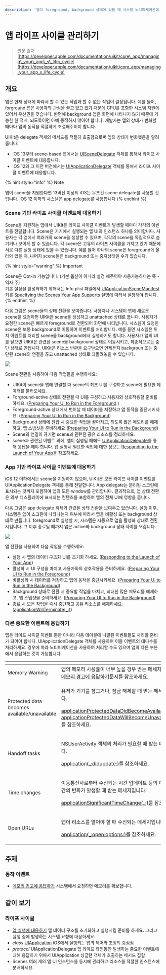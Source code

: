 ```yaml
---
description: '앱이 foreground, background 상태에 있을 때 시스템 노티피케이션에 대응하고 시스템과 관련된 중요한 이벤트를 처리하세요.'
---
```


# 앱 라이프 사이클 관리하기

> 원문 출처  
> [https://developer.apple.com/documentation/uikit/core\_app/managing\_your\_app\_s\_life\_cycle](https://developer.apple.com/documentation/uikit/core_app/managing_your_app_s_life_cycle)

## 개요 <a id="overview"></a>

앱은 현재 상태에 따라서 할 수 있는 작업과 할 수 없는 작업이 결정됩니다. 예를 들어, forground 앱은 사용자의 관심을 끌고 있고 있기 때문에 CPU를 포함한 시스템 자원에 있어서 우선권을 갖습니다. 반면에 background 앱은 화면에 나타나지 않기 때문에 가능한 한 적게, 되도록이면 아예 동작하지 않아야 합니다. 개발자는 앱의 상태가 변화할 때마다 앱의 동작을 적절하게 조절해주어야 합니다.

UIKit은 delegate 객체의 메서드를 적절히 호출함으로써 앱의 상태가 변화했음을 알려줍니다:

* iOS 13부터 scene-based 앱에서는 [UISceneDelegate](../../../etc/not-found.md) 객체를 통해서 라이프 사이클 이벤트에 대응합니다.
* iOS 12와 그 이전 버전에서는 [UIApplicationDelegate](../../../etc/not-found.md) 객체를 통해서 라이프 사이클 이벤트에 대응합니다.

{% hint style="info" %}
Note

앱이 scene을 지원한다면 13버전 이상의 iOS는 무조건 scene delegate를 사용할 것입니다. iOS 12 이하의 시스템은 app delegate를 사용합니다
{% endhint %}

### Scene 기반 라이프 사이클 이벤트에 대응하기 <a id="respond-to-scene-based-life-cycle-events"></a>

Scene을 지원하는 앱에서 UIKit은 라이프 사이클 이벤트가 발생할 때마다 각각의 이벤트를 전달합니다. Scene은 기기에서 실행되는 앱 UI의 인스턴스 하나를 의미합니다. 사용자는 각 앱에서 여러개의 scene을 생성할 수 있으며, 각각의 scene을 독립적으로 숨기거나 보이게 할 수 있습니다. 각 scene은 고유의 라이프 사이클을 가지고 있기 때문에 서로 다른 실행 상태에 있을 수 있습니다. 예를 들어 하나의 scene은 foreground에 올라와 있을 때, 나머지 scene들은 background 또는 중지상태일 수가 있습니다.

{% hint style="warning" %}
Important

Scene은 Opt-in 기능입니다. \(기본 옵션이 아니라 설정 해주어야 사용가능하다는 뜻 - 역자 주\)  
기본 설정을 활성화하기 위해서는 Info.plist 파일에서 [UIApplicationSceneManifest](../../../etc/not-found.md) 키를 [Specifying the Scenes Your App Supports](https://developer.apple.com/documentation/uikit/app_and_environment/scenes/specifying_the_scenes_your_app_supports) 설명에 따라서 설정해야 합니다.
{% endhint %}

다음 그림은 scene들의 상태 전환을 보여줍니다. 사용자나 시스템이 앱에 새로운 scene을 요청하면 UIKit은 scene을 생성하고 unattached 상태로 둡니다. 사용자가 요청한 scene은 빠르게 foreground로 전환되어 화면에 나타납니다. 시스템이 요청한 scene은 보통 background로 이동하여 이벤트를 처리합니다. 예를 들면 시스템은 위치 이벤트를 처리할 scene을 background에서 실행하기도 합니다. 사용자가 앱의 UI를 닫으면 UIKit은 관련된 scene을 background 상태로 이동시키고, 최종적으로는 중단 상태로 만듭니다. UIKit은 리소스 반환을 요구받으면 언제든지 backgroun 또는 중단된 scene의 연결을 끊고 unattached 상태로 되돌려놓을 수 있습니다.  


![](../../../.gitbook/assets/scene-life-cycle.png)

Scene 전환을 사용하여 다음 작업들을 수행하세요:

* UIKit이 scene을 앱에 연결할 때 scene의 최초 UI를 구성하고 scene에 필요한 데이터를 불러오세요.
* Forground-active 상태로 전환될 때 UI를 구성하고 사용자와 상호작용할 준비를 하세요. \([Preparing Your UI to Run in the Foreground](https://developer.apple.com/documentation/uikit/app_and_environment/scenes/preparing_your_ui_to_run_in_the_foreground).\)
* Foreground-active 상태에서 벗어날 때 데이터를 저장하고 앱 동작을 중단시키세요. \([Preparing Your UI to Run in the Background](https://developer.apple.com/documentation/uikit/app_and_environment/scenes/preparing_your_ui_to_run_in_the_background)\)
* Background 상태에 진입 시 중요한 작업을 끝마치고, 되도록 많은 메모리를 해제하고, 앱 스냅샷을 준비하세요 \([Preparing Your UI to Run in the Background](https://developer.apple.com/documentation/uikit/app_and_environment/scenes/preparing_your_ui_to_run_in_the_background)\)
* Scene의 연결이 끊기면 scene과 관련된 공유 리소스를 정리하세요.
* scene과 관련된 이벤트 외에, 앱이 실행될 때에도 [UIApplicationDelegate](../../../etc/not-found.md)를 통해 응답을 해야 합니다. 앱 실행시 필요한 작업에 대한 정보는 [Responding to the Launch of Your App](https://developer.apple.com/documentation/uikit/app_and_environment/responding_to_the_launch_of_your_app)을 참조하세요.



### App 기반 라이프 사이클 이벤트에 대응하기 <a id="respond-to-app-based-life-cycle-events"></a>

iOS 12 이하에서는 scene을 지원하지 않으며, UIKit은 모든 라이프 사이클 이벤트를 UIApplicationDelegate 객체를 통해 전달합니다. App delegate는 분리된 스크린에 표시되는 것까지 포함하여 앱의 모든 window를 관리합니다. 결과적으로, 앱 상태 전환은 외부 디스플레이에 표시되는 컨텐츠를 포함하여 앱의 전체 UI에 영향을 줍니다.

다음 그림은 app delegate 객체와 관련된 상태 전환을 보여주고 있습니다. 실행 이후, 시스템은 앱이 스크린에 나타나는지 여부에 따라서 앱을 비활성 또는 background 상태로 만듭니다. foreground로 실행할 시, 시스템은 자동으로 앱을 활성화 상태로 전환시킵니다. 그 이후 종료될 때까지 앱은 active와 background 상태 사이를 오갑니다.

![](../../../.gitbook/assets/app-life-cycle.png)

앱 전환을 사용하여 다음 작업을 수행하세요:

* 실행 시 앱의 데이터 구조화 UI를 초기화 하세요. \([Responding to the Launch of Your App](https://developer.apple.com/documentation/uikit/app_and_environment/responding_to_the_launch_of_your_app)\)
* 활성화 시 UI 구성을 마치고 사용자와의 상호작용을 준비하세요. \([Preparing Your UI to Run in the Foreground](https://developer.apple.com/documentation/uikit/app_and_environment/scenes/preparing_your_ui_to_run_in_the_foreground)\)
* 비활성화 시 데이터를 저장하고 앱의 동작을 중단시키세요. \([Preparing Your UI to Run in the Background](https://developer.apple.com/documentation/uikit/app_and_environment/scenes/preparing_your_ui_to_run_in_the_background)\)
* Background 상태로 전환 시 중요합 작업을 마치고, 최대한 많은 메모리를 해제하고, 앱 스냅샷을 준비하세요. \([Preparing Your UI to Run in the Background](https://developer.apple.com/documentation/uikit/app_and_environment/scenes/preparing_your_ui_to_run_in_the_background)\)
* 종료 시 모든 작업을 즉시 중단하고 공유 리소스를 해제하세요. \([applicationWillTerminate\(\_:\)](../../../etc/not-found.md)\)

### 다른 중요한 이벤트에 응답하기 <a id="respond-to-other-significant-events"></a>

앱은 라이프 사이클 이벤트 뿐만 아니라 다음 테이블에 나열된 이벤트들도 처리할 준비가 되어야 합니다. UIApplicationDelegate 객체를 사용하여 이들 이벤트의 대다수를 처리하세요. 경우에 따라 노티피케이션을 사용하여 처리할 수도 있으며 앱의 다른 부분에서 응답하는 것이 가능합니다.

<table>
  <thead>
    <tr>
      <th style="text-align:left"></th>
      <th style="text-align:left"></th>
    </tr>
  </thead>
  <tbody>
    <tr>
      <td style="text-align:left">Memory Warning</td>
      <td style="text-align:left">&#xC571;&#xC758; &#xBA54;&#xBAA8;&#xB9AC; &#xC0AC;&#xC6A9;&#xB960;&#xC774;
        &#xB108;&#xBB34; &#xB192;&#xC744; &#xACBD;&#xC6B0; &#xBC1B;&#xB294; &#xBA54;&#xC138;&#xC9C0;&#xC785;&#xB2C8;&#xB2E4;.
        <a
        href="../../../etc/not-found.md">&#xBA54;&#xBAA8;&#xB9AC; &#xACBD;&#xACE0;&#xC5D0; &#xC751;&#xB2F5;&#xD558;&#xAE30;</a>&#xBB38;&#xC11C;&#xB97C;
          &#xCC38;&#xC870;&#xD558;&#xC138;&#xC694;.</td>
    </tr>
    <tr>
      <td style="text-align:left">Protected data becomes available/unavailable</td>
      <td style="text-align:left">
        <p>&#xC720;&#xC800;&#xAC00; &#xAE30;&#xAE30;&#xB97C; &#xC7A0;&#xADF8;&#xAC70;&#xB098;,
          &#xC7A0;&#xAE08; &#xD574;&#xC81C;&#xD560; &#xB54C; &#xBC1B;&#xB294; &#xBA54;&#xC138;&#xC9C0;&#xC785;&#xB2C8;&#xB2E4;.</p>
        <p><a href="../../../etc/not-found.md">applicationProtectedDataDidBecomeAvailable(_:)</a> &#xC640;
          <a
          href="../../../etc/not-found.md">applicationProtectedDataWillBecomeUnavailable(_:)</a>
            <br />&#xB97C; &#xCC38;&#xC870;&#xD558;&#xC138;&#xC694;.</p>
      </td>
    </tr>
    <tr>
      <td style="text-align:left">Handoff tasks</td>
      <td style="text-align:left">
        <p>NSUserActivity &#xAC1D;&#xCCB4;&#xC758; &#xCC98;&#xB9AC;&#xAC00; &#xD544;&#xC694;&#xD560;
          &#xB54C; &#xBC1B;&#xB294; &#xBA54;&#xC138;&#xC9C0;&#xC785;&#xB2C8;&#xB2E4;.</p>
        <p><a href="../../../etc/not-found.md">application(_:didupdate:)</a>&#xB97C;
          &#xCC38;&#xC870;&#xD558;&#xC138;&#xC694;.</p>
      </td>
    </tr>
    <tr>
      <td style="text-align:left">Time changes</td>
      <td style="text-align:left">
        <p>&#xC774;&#xB3D9;&#xD1B5;&#xC2E0;&#xC0AC;&#xB85C;&#xBD80;&#xD130; &#xC218;&#xC2E0;&#xB418;&#xB294;
          &#xC2DC;&#xAC04; &#xC5C5;&#xB370;&#xC774;&#xD2B8; &#xB4F1;&#xC758; &#xC774;&#xC720;&#xB85C;
          &#xC2DC;&#xAC04;&#xC758; &#xBCC0;&#xD654;&#xAC00; &#xBC1C;&#xC0DD;&#xD560;
          &#xB54C; &#xBC1B;&#xB294; &#xBA54;&#xC138;&#xC9C0;&#xC785;&#xB2C8;&#xB2E4;.</p>
        <p><a href="../../../etc/not-found.md">applicationSignificantTimeChange(_:)</a>&#xB97C;
          &#xCC38;&#xC870;&#xD558;&#xC138;&#xC694;.</p>
      </td>
    </tr>
    <tr>
      <td style="text-align:left">Open URLs</td>
      <td style="text-align:left">
        <p>&#xC571;&#xC774; &#xB9AC;&#xC18C;&#xC2A4;&#xB97C; &#xC5F4;&#xC5B4;&#xC57C;
          &#xD560; &#xB54C; &#xC218;&#xC2E0;&#xB418;&#xB294; &#xBA54;&#xC138;&#xC9C0;&#xC785;&#xB2C8;&#xB2E4;.</p>
        <p><a href="../../../etc/not-found.md">application(_:open:options:)</a>&#xB97C;
          &#xCC38;&#xC870;&#xD558;&#xC138;&#xC694;.</p>
      </td>
    </tr>
  </tbody>
</table>

## 주제 <a id="topics"></a>

### 동작 이벤트 <a id="behavioral_events"></a>

* [메모리 경고에 응답하기](../../../etc/not-found.md) 시스템에서 요청하면 메모리를 확보합니다.

## 같이 보기 <a id="see-also"></a>

### 라이프 사이클 <a id="life-cycle"></a>

* [앱 실행에 대응하기](responding_to_the_launch_of_your_app.md) 앱 데이터 구조를 초기화하고 실행시킬 준비를 하세요. 그리고 실행 중에 발생하는 시스템 요청에 대응하세요.
* _class_ [UIApplication](uiapplication.md) iOS에서 실행되는 앱의 제어와 조정의 중심점
* _protocol_ UIApplicationDelegate 앱 라이프 타임동안 발생하는 중요한 이벤트에 대해 응답하기 위해서 UIApplication 싱글턴 객체가 호출하는 메서드 집합
* Scenes 여러 개의 앱 UI 인스턴스를 동시에 관리하고 리소스를 적절한 인스턴스에 분배하세요.

